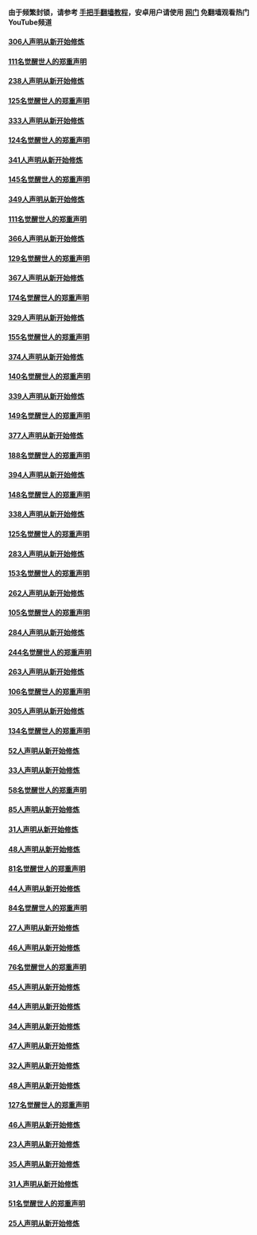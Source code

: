 #### 由于频繁封锁，请参考 [手把手翻墙教程](https://github.com/gfw-breaker/guides/wiki/)，安卓用户请使用 [网门](https://github.com/gfw-breaker/nogfw/blob/master/dl.md?t=07130501) 免翻墙观看热门YouTube频道 

#### [306人声明从新开始修炼](../pages/91/428076.md?t=07130501) 

#### [111名觉醒世人的郑重声明](../pages/91/428075.md?t=07130501) 

#### [238人声明从新开始修炼](../pages/91/427767.md?t=07130501) 

#### [125名觉醒世人的郑重声明](../pages/91/427766.md?t=07130501) 

#### [333人声明从新开始修炼](../pages/91/427525.md?t=07130501) 

#### [124名觉醒世人的郑重声明](../pages/91/427524.md?t=07130501) 

#### [341人声明从新开始修炼](../pages/91/427255.md?t=07130501) 

#### [145名觉醒世人的郑重声明](../pages/91/427254.md?t=07130501) 

#### [349人声明从新开始修炼](../pages/91/426969.md?t=07130501) 

#### [111名觉醒世人的郑重声明](../pages/91/426968.md?t=07130501) 

#### [366人声明从新开始修炼](../pages/91/426737.md?t=07130501) 

#### [129名觉醒世人的郑重声明](../pages/91/426736.md?t=07130501) 

#### [367人声明从新开始修炼](../pages/91/426421.md?t=07130501) 

#### [174名觉醒世人的郑重声明](../pages/91/426420.md?t=07130501) 

#### [329人声明从新开始修炼](../pages/91/426139.md?t=07130501) 

#### [155名觉醒世人的郑重声明](../pages/91/426138.md?t=07130501) 

#### [374人声明从新开始修炼](../pages/91/425811.md?t=07130501) 

#### [140名觉醒世人的郑重声明](../pages/91/425810.md?t=07130501) 

#### [339人声明从新开始修炼](../pages/91/425690.md?t=07130501) 

#### [149名觉醒世人的郑重声明](../pages/91/425689.md?t=07130501) 

#### [377人声明从新开始修炼](../pages/91/424867.md?t=07130501) 

#### [188名觉醒世人的郑重声明](../pages/91/424866.md?t=07130501) 

#### [394人声明从新开始修炼](../pages/91/423914.md?t=07130501) 

#### [148名觉醒世人的郑重声明](../pages/91/423913.md?t=07130501) 

#### [338人声明从新开始修炼](../pages/91/423540.md?t=07130501) 

#### [125名觉醒世人的郑重声明](../pages/91/423539.md?t=07130501) 

#### [283人声明从新开始修炼](../pages/91/423296.md?t=07130501) 

#### [153名觉醒世人的郑重声明](../pages/91/423295.md?t=07130501) 

#### [262人声明从新开始修炼](../pages/91/423004.md?t=07130501) 

#### [105名觉醒世人的郑重声明](../pages/91/423003.md?t=07130501) 

#### [284人声明从新开始修炼](../pages/91/422707.md?t=07130501) 

#### [244名觉醒世人的郑重声明](../pages/91/422706.md?t=07130501) 

#### [263人声明从新开始修炼](../pages/91/422553.md?t=07130501) 

#### [106名觉醒世人的郑重声明](../pages/91/422552.md?t=07130501) 

#### [305人声明从新开始修炼](../pages/91/422153.md?t=07130501) 

#### [134名觉醒世人的郑重声明](../pages/91/422152.md?t=07130501) 

#### [52人声明从新开始修炼](../pages/91/421846.md?t=07130501) 

#### [33人声明从新开始修炼](../pages/91/421804.md?t=07130501) 

#### [58名觉醒世人的郑重声明](../pages/91/421845.md?t=07130501) 

#### [85人声明从新开始修炼](../pages/91/421769.md?t=07130501) 

#### [31人声明从新开始修炼](../pages/91/421763.md?t=07130501) 

#### [48人声明从新开始修炼](../pages/91/421605.md?t=07130501) 

#### [81名觉醒世人的郑重声明](../pages/91/421656.md?t=07130501) 

#### [44人声明从新开始修炼](../pages/91/421544.md?t=07130501) 

#### [84名觉醒世人的郑重声明](../pages/91/421543.md?t=07130501) 

#### [27人声明从新开始修炼](../pages/91/421465.md?t=07130501) 

#### [46人声明从新开始修炼](../pages/91/421454.md?t=07130501) 

#### [76名觉醒世人的郑重声明](../pages/91/421453.md?t=07130501) 

#### [45人声明从新开始修炼](../pages/91/421452.md?t=07130501) 

#### [44人声明从新开始修炼](../pages/91/421422.md?t=07130501) 

#### [34人声明从新开始修炼](../pages/91/421322.md?t=07130501) 

#### [47人声明从新开始修炼](../pages/91/421264.md?t=07130501) 

#### [32人声明从新开始修炼](../pages/91/421225.md?t=07130501) 

#### [48人声明从新开始修炼](../pages/91/421202.md?t=07130501) 

#### [127名觉醒世人的郑重声明](../pages/91/421224.md?t=07130501) 

#### [46人声明从新开始修炼](../pages/91/421203.md?t=07130501) 

#### [23人声明从新开始修炼](../pages/91/421138.md?t=07130501) 

#### [35人声明从新开始修炼](../pages/91/421122.md?t=07130501) 

#### [31人声明从新开始修炼](../pages/91/421081.md?t=07130501) 

#### [51名觉醒世人的郑重声明](../pages/91/421080.md?t=07130501) 

#### [25人声明从新开始修炼](../pages/91/421020.md?t=07130501) 

